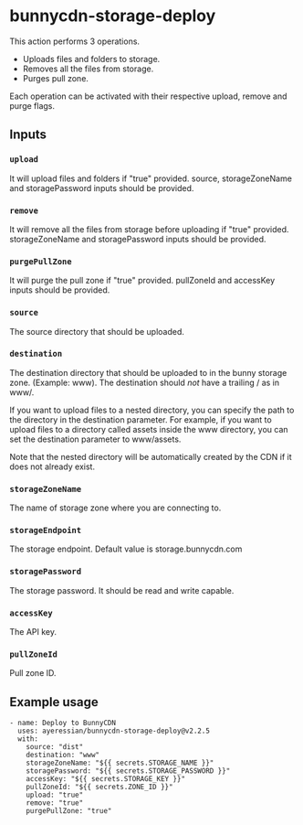 # bunnycdn-storage-deploy

This action performs 3 operations.

- Uploads files and folders to storage.
- Removes all the files from storage.
- Purges pull zone.

Each operation can be activated with their respective upload, remove and purge flags.

## Inputs

### `upload`

It will upload files and folders if "true" provided. source, storageZoneName and storagePassword inputs should be provided.

### `remove`

It will remove all the files from storage before uploading if "true" provided. storageZoneName and storagePassword inputs should be provided.

### `purgePullZone`

It will purge the pull zone if "true" provided. pullZoneId and accessKey inputs should be provided.

### `source`

The source directory that should be uploaded.

### `destination`

The destination directory that should be uploaded to in the bunny storage zone. (Example: www). The destination should _not_ have a trailing / as in www/.

If you want to upload files to a nested directory, you can specify the path to the directory in the destination parameter. For example, if you want to upload files to a directory called assets inside the www directory, you can set the destination parameter to www/assets.

Note that the nested directory will be automatically created by the CDN if it does not already exist.

### `storageZoneName`

The name of storage zone where you are connecting to.

### `storageEndpoint`

The storage endpoint. Default value is storage.bunnycdn.com

### `storagePassword`

The storage password. It should be read and write capable.

### `accessKey`

The API key.

### `pullZoneId`

Pull zone ID.

## Example usage

```
- name: Deploy to BunnyCDN
  uses: ayeressian/bunnycdn-storage-deploy@v2.2.5
  with:
    source: "dist"
    destination: "www"
    storageZoneName: "${{ secrets.STORAGE_NAME }}"
    storagePassword: "${{ secrets.STORAGE_PASSWORD }}"
    accessKey: "${{ secrets.STORAGE_KEY }}"
    pullZoneId: "${{ secrets.ZONE_ID }}"
    upload: "true"
    remove: "true"
    purgePullZone: "true"
```
